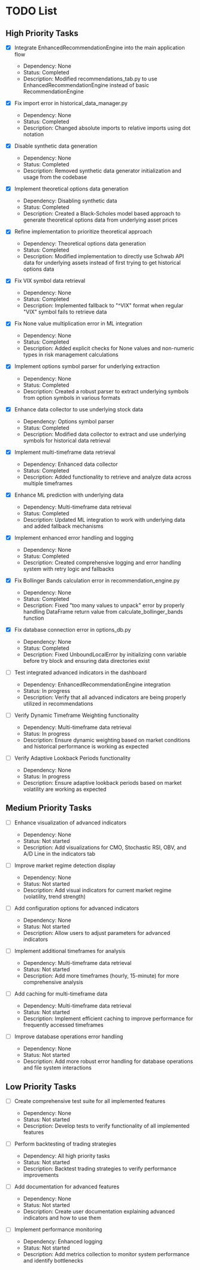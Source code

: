 # TODO List

## High Priority Tasks
- [x] Integrate EnhancedRecommendationEngine into the main application flow
  - Dependency: None
  - Status: Completed
  - Description: Modified recommendations_tab.py to use EnhancedRecommendationEngine instead of basic RecommendationEngine

- [x] Fix import error in historical_data_manager.py
  - Dependency: None
  - Status: Completed
  - Description: Changed absolute imports to relative imports using dot notation

- [x] Disable synthetic data generation
  - Dependency: None
  - Status: Completed
  - Description: Removed synthetic data generator initialization and usage from the codebase

- [x] Implement theoretical options data generation
  - Dependency: Disabling synthetic data
  - Status: Completed
  - Description: Created a Black-Scholes model based approach to generate theoretical options data from underlying asset prices

- [x] Refine implementation to prioritize theoretical approach
  - Dependency: Theoretical options data generation
  - Status: Completed
  - Description: Modified implementation to directly use Schwab API data for underlying assets instead of first trying to get historical options data

- [x] Fix VIX symbol data retrieval
  - Dependency: None
  - Status: Completed
  - Description: Implemented fallback to "^VIX" format when regular "VIX" symbol fails to retrieve data

- [x] Fix None value multiplication error in ML integration
  - Dependency: None
  - Status: Completed
  - Description: Added explicit checks for None values and non-numeric types in risk management calculations

- [x] Implement options symbol parser for underlying extraction
  - Dependency: None
  - Status: Completed
  - Description: Created a robust parser to extract underlying symbols from option symbols in various formats

- [x] Enhance data collector to use underlying stock data
  - Dependency: Options symbol parser
  - Status: Completed
  - Description: Modified data collector to extract and use underlying symbols for historical data retrieval

- [x] Implement multi-timeframe data retrieval
  - Dependency: Enhanced data collector
  - Status: Completed
  - Description: Added functionality to retrieve and analyze data across multiple timeframes

- [x] Enhance ML prediction with underlying data
  - Dependency: Multi-timeframe data retrieval
  - Status: Completed
  - Description: Updated ML integration to work with underlying data and added fallback mechanisms

- [x] Implement enhanced error handling and logging
  - Dependency: None
  - Status: Completed
  - Description: Created comprehensive logging and error handling system with retry logic and fallbacks

- [x] Fix Bollinger Bands calculation error in recommendation_engine.py
  - Dependency: None
  - Status: Completed
  - Description: Fixed "too many values to unpack" error by properly handling DataFrame return value from calculate_bollinger_bands function

- [x] Fix database connection error in options_db.py
  - Dependency: None
  - Status: Completed
  - Description: Fixed UnboundLocalError by initializing conn variable before try block and ensuring data directories exist

- [ ] Test integrated advanced indicators in the dashboard
  - Dependency: EnhancedRecommendationEngine integration
  - Status: In progress
  - Description: Verify that all advanced indicators are being properly utilized in recommendations

- [ ] Verify Dynamic Timeframe Weighting functionality
  - Dependency: Multi-timeframe data retrieval
  - Status: In progress
  - Description: Ensure dynamic weighting based on market conditions and historical performance is working as expected

- [ ] Verify Adaptive Lookback Periods functionality
  - Dependency: None
  - Status: In progress
  - Description: Ensure adaptive lookback periods based on market volatility are working as expected

## Medium Priority Tasks
- [ ] Enhance visualization of advanced indicators
  - Dependency: None
  - Status: Not started
  - Description: Add visualizations for CMO, Stochastic RSI, OBV, and A/D Line in the indicators tab

- [ ] Improve market regime detection display
  - Dependency: None
  - Status: Not started
  - Description: Add visual indicators for current market regime (volatility, trend strength)

- [ ] Add configuration options for advanced indicators
  - Dependency: None
  - Status: Not started
  - Description: Allow users to adjust parameters for advanced indicators

- [ ] Implement additional timeframes for analysis
  - Dependency: Multi-timeframe data retrieval
  - Status: Not started
  - Description: Add more timeframes (hourly, 15-minute) for more comprehensive analysis

- [ ] Add caching for multi-timeframe data
  - Dependency: Multi-timeframe data retrieval
  - Status: Not started
  - Description: Implement efficient caching to improve performance for frequently accessed timeframes

- [ ] Improve database operations error handling
  - Dependency: None
  - Status: Not started
  - Description: Add more robust error handling for database operations and file system interactions

## Low Priority Tasks
- [ ] Create comprehensive test suite for all implemented features
  - Dependency: None
  - Status: Not started
  - Description: Develop tests to verify functionality of all implemented features

- [ ] Perform backtesting of trading strategies
  - Dependency: All high priority tasks
  - Status: Not started
  - Description: Backtest trading strategies to verify performance improvements

- [ ] Add documentation for advanced features
  - Dependency: None
  - Status: Not started
  - Description: Create user documentation explaining advanced indicators and how to use them

- [ ] Implement performance monitoring
  - Dependency: Enhanced logging
  - Status: Not started
  - Description: Add metrics collection to monitor system performance and identify bottlenecks
